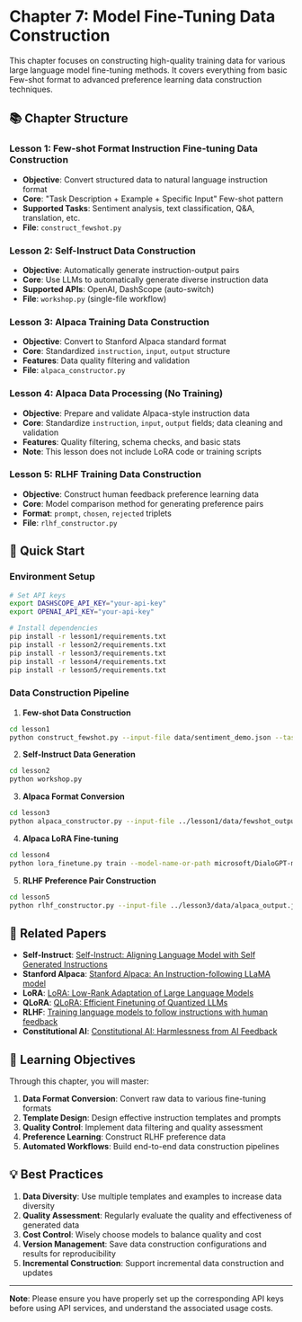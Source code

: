 # Chapter 7: Model Fine-Tuning Data Construction

This chapter focuses on constructing high-quality training data for various large language model fine-tuning methods. It covers everything from basic Few-shot format to advanced preference learning data construction techniques.

## 📚 Chapter Structure

### Lesson 1: Few-shot Format Instruction Fine-tuning Data Construction
- **Objective**: Convert structured data to natural language instruction format
- **Core**: "Task Description + Example + Specific Input" Few-shot pattern
- **Supported Tasks**: Sentiment analysis, text classification, Q&A, translation, etc.
- **File**: `construct_fewshot.py`

### Lesson 2: Self-Instruct Data Construction  
- **Objective**: Automatically generate instruction-output pairs
- **Core**: Use LLMs to automatically generate diverse instruction data
- **Supported APIs**: OpenAI, DashScope (auto-switch)
- **File**: `workshop.py` (single-file workflow)

### Lesson 3: Alpaca Training Data Construction
- **Objective**: Convert to Stanford Alpaca standard format
- **Core**: Standardized `instruction`, `input`, `output` structure
- **Features**: Data quality filtering and validation
- **File**: `alpaca_constructor.py`

### Lesson 4: Alpaca Data Processing (No Training)
- **Objective**: Prepare and validate Alpaca-style instruction data
- **Core**: Standardize `instruction`, `input`, `output` fields; data cleaning and validation
- **Features**: Quality filtering, schema checks, and basic stats
- **Note**: This lesson does not include LoRA code or training scripts

### Lesson 5: RLHF Training Data Construction
- **Objective**: Construct human feedback preference learning data
- **Core**: Model comparison method for generating preference pairs
- **Format**: `prompt`, `chosen`, `rejected` triplets
- **File**: `rlhf_constructor.py`



## 🚀 Quick Start

### Environment Setup
```bash
# Set API keys
export DASHSCOPE_API_KEY="your-api-key"
export OPENAI_API_KEY="your-api-key"

# Install dependencies
pip install -r lesson1/requirements.txt
pip install -r lesson2/requirements.txt
pip install -r lesson3/requirements.txt
pip install -r lesson4/requirements.txt
pip install -r lesson5/requirements.txt

```

### Data Construction Pipeline

1. **Few-shot Data Construction**
```bash
cd lesson1
python construct_fewshot.py --input-file data/sentiment_demo.json --task-type sentiment --output-path data/fewshot_output.jsonl
```

2. **Self-Instruct Data Generation**
```bash
cd lesson2
python workshop.py
```

3. **Alpaca Format Conversion**
```bash
cd lesson3
python alpaca_constructor.py --input-file ../lesson1/data/fewshot_output.jsonl --output-path data/alpaca_output.jsonl
```

4. **Alpaca LoRA Fine-tuning**
```bash
cd lesson4
python lora_finetune.py train --model-name-or-path microsoft/DialoGPT-medium --data-path ../lesson3/data/alpaca_output.jsonl --output-dir ./output/alpaca-lora --num-train-epochs 3
```

5. **RLHF Preference Pair Construction**
```bash
cd lesson5
python rlhf_constructor.py --input-file ../lesson3/data/alpaca_output.jsonl --method model_comparison --high-model qwen-plus --low-model qwen-turbo --output-path data/rlhf_output.jsonl
```



## 📖 Related Papers

- **Self-Instruct**: [Self-Instruct: Aligning Language Model with Self Generated Instructions](https://arxiv.org/abs/2212.10560)
- **Stanford Alpaca**: [Stanford Alpaca: An Instruction-following LLaMA model](https://github.com/tatsu-lab/stanford_alpaca)
- **LoRA**: [LoRA: Low-Rank Adaptation of Large Language Models](https://arxiv.org/abs/2106.09685)
- **QLoRA**: [QLoRA: Efficient Finetuning of Quantized LLMs](https://arxiv.org/abs/2305.14314)
- **RLHF**: [Training language models to follow instructions with human feedback](https://arxiv.org/abs/2203.02155)
- **Constitutional AI**: [Constitutional AI: Harmlessness from AI Feedback](https://arxiv.org/abs/2212.08073)

## 🎯 Learning Objectives

Through this chapter, you will master:

1. **Data Format Conversion**: Convert raw data to various fine-tuning formats
2. **Template Design**: Design effective instruction templates and prompts
3. **Quality Control**: Implement data filtering and quality assessment
4. **Preference Learning**: Construct RLHF preference data
5. **Automated Workflows**: Build end-to-end data construction pipelines

## 💡 Best Practices

1. **Data Diversity**: Use multiple templates and examples to increase data diversity
2. **Quality Assessment**: Regularly evaluate the quality and effectiveness of generated data
3. **Cost Control**: Wisely choose models to balance quality and cost
4. **Version Management**: Save data construction configurations and results for reproducibility
5. **Incremental Construction**: Support incremental data construction and updates

---

**Note**: Please ensure you have properly set up the corresponding API keys before using API services, and understand the associated usage costs.
